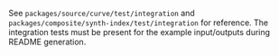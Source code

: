 See `packages/source/curve/test/integration` and `packages/composite/synth-index/test/integration` for reference. The integration tests must be present for the example input/outputs during README generation.

